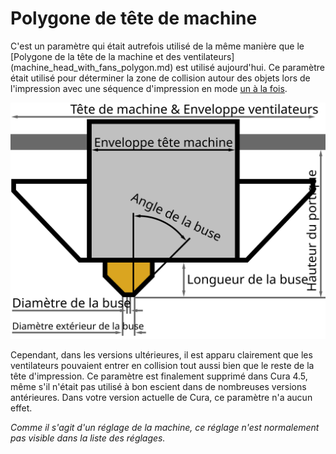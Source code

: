 Polygone de tête de machine
====
C'est un paramètre qui était autrefois utilisé de la même manière que le [Polygone de la tête de la machine et des ventilateurs] (machine_head_with_fans_polygon.md) est utilisé aujourd'hui. Ce paramètre était utilisé pour déterminer la zone de collision autour des objets lors de l'impression avec une séquence d'impression en mode [un à la fois](../blackmagic/print_sequence.md).

![Dimensions de la tête d'impression](../images/head_dimensions_fr.svg)

Cependant, dans les versions ultérieures, il est apparu clairement que les ventilateurs pouvaient entrer en collision tout aussi bien que le reste de la tête d'impression. Ce paramètre est finalement supprimé dans Cura 4.5, même s'il n'était pas utilisé à bon escient dans de nombreuses versions antérieures. Dans votre version actuelle de Cura, ce paramètre n'a aucun effet.

*Comme il s'agit d'un réglage de la machine, ce réglage n'est normalement pas visible dans la liste des réglages.*
